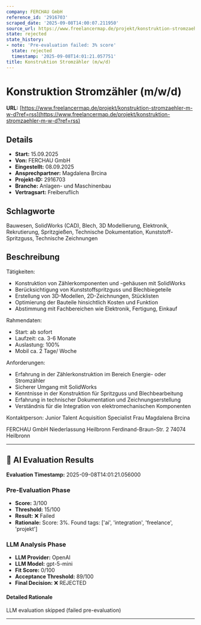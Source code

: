 ```yaml
---
company: FERCHAU GmbH
reference_id: '2916703'
scraped_date: '2025-09-08T14:00:07.211950'
source_url: https://www.freelancermap.de/projekt/konstruktion-stromzaehler-m-w-d?ref=rss
state: rejected
state_history:
- note: 'Pre-evaluation failed: 3% score'
  state: rejected
  timestamp: '2025-09-08T14:01:21.057751'
title: Konstruktion Stromzähler (m/w/d)
---
```



# Konstruktion Stromzähler (m/w/d)
**URL:** [https://www.freelancermap.de/projekt/konstruktion-stromzaehler-m-w-d?ref=rss](https://www.freelancermap.de/projekt/konstruktion-stromzaehler-m-w-d?ref=rss)
## Details
- **Start:** 15.09.2025
- **Von:** FERCHAU GmbH
- **Eingestellt:** 08.09.2025
- **Ansprechpartner:** Magdalena Brcina
- **Projekt-ID:** 2916703
- **Branche:** Anlagen- und Maschinenbau
- **Vertragsart:** Freiberuflich

## Schlagworte
Bauwesen, SolidWorks (CAD), Blech, 3D Modellierung, Elektronik, Rekrutierung, Spritzgießen, Technische Dokumentation, Kunststoff-Spritzguss, Technische Zeichnungen

## Beschreibung
Tätigkeiten:
* Konstruktion von Zählerkomponenten und -gehäusen mit SolidWorks
* Berücksichtigung von Kunststoffspritzguss und Blechbiegeteile
* Erstellung von 3D-Modellen, 2D-Zeichnungen, Stücklisten
* Optimierung der Bauteile hinsichtlich Kosten und Funktion
* Abstimmung mit Fachbereichen wie Elektronik, Fertigung, Einkauf

Rahmendaten:
* Start: ab sofort
* Laufzeit: ca. 3-6 Monate
* Auslastung: 100%
* Mobil ca. 2 Tage/ Woche

Anforderungen:
* Erfahrung in der Zählerkonstruktion im Bereich Energie- oder Stromzähler
* Sicherer Umgang mit SolidWorks
* Kenntnisse in der Konstruktion für Spritzguss und Blechbearbeitung
* Erfahrung in technischer Dokumentation und Zeichnungserstellung
* Verständnis für die Integration von elektromechanischen Komponenten

Kontaktperson: Junior Talent Acquisition Specialist Frau Magdalena Brcina

FERCHAU GmbH
Niederlassung Heilbronn
Ferdinand-Braun-Str. 2
74074 Heilbronn

---

## 🤖 AI Evaluation Results

**Evaluation Timestamp:** 2025-09-08T14:01:21.056000

### Pre-Evaluation Phase
- **Score:** 3/100
- **Threshold:** 15/100
- **Result:** ❌ Failed
- **Rationale:** Score: 3%. Found tags: ['ai', 'integration', 'freelance', 'projekt']

### LLM Analysis Phase
- **LLM Provider:** OpenAI
- **LLM Model:** gpt-5-mini
- **Fit Score:** 0/100
- **Acceptance Threshold:** 89/100
- **Final Decision:** ❌ REJECTED

#### Detailed Rationale
LLM evaluation skipped (failed pre-evaluation)

---
